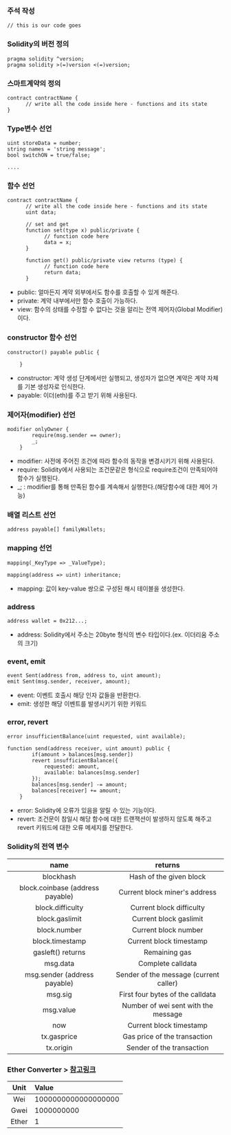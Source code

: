 ### 주석 작성 
```solidity 
// this is our code goes
```  

### Solidity의 버전 정의
```solidity 
pragma solidity ^version; 
pragma solidity >(=)version <(=)version;
```

### 스마트계약의 정의
```solidity 
contract contractName {
      // write all the code inside here - functions and its state
}
```

### Type변수 선언
```solidity 
uint storeData = number;
string names = 'string message';
bool switchON = true/false;
    
....
```

### 함수 선언
```solidity 
contract contractName {
      // write all the code inside here - functions and its state
      uint data;
      
      // set and get
      function set(type x) public/private {
            // function code here
            data = x;
      }
      
      function get() public/private view returns (type) {
            // function code here
            return data;
      }
```

* public: 얼마든지 계약 외부에서도 함수를 호출할 수 있게 해준다.
* private: 계약 내부에서만 함수 호출이 가능하다.
* view: 함수의 상태를 수정할 수 없다는 것을 알리는 전역 제어자(Global Modifier)이다.

### constructor 함수 선언
```solidity
constructor() payable public {

    }
```

* constructor: 계약 생성 단계에서만 실행되고, 생성자가 없으면 계약은 계약 자체를 기본 생성자로 인식한다.
* payable: 이더(eth)를 주고 받기 위해 사용된다. 

### 제어자(modifier) 선언
```solidity
modifier onlyOwner {
        require(msg.sender == owner);
        _; 
    }
```
* modifier: 사전에 주어진 조건에 따라 함수의 동작을 변경시키기 위해 사용된다.
* require: Solidity에서 사용되는 조건문같은 형식으로 require조건이 만족되어야 함수가 실행된다.
* _; : modifier를 통해 만족된 함수를 계속해서 실행한다.(해당함수에 대한 제어 가능)

### 배열 리스트 선언
```solidity
address payable[] familyWallets;
```

### mapping 선언
```solidity
mapping(_KeyType => _ValueType);

mapping(address => uint) inheritance;
```
* mapping: 값이 key-value 쌍으로 구성된 해시 테이블을 생성한다.

### address
```solidity
address wallet = 0x212...;
```
* address: Solidity에서 주소는 20byte 형식의 변수 타입이다.(ex. 이더리움 주소의 크기)

### event, emit
```solidity
event Sent(address from, address to, uint amount);
emit Sent(msg.sender, receiver, amount);
```
* event: 이벤트 호출시 해당 인자 값들을 반환한다.
* emit: 생성한 해당 이벤트를 발생시키기 위한 키워드
### error, revert
```solidity
error insufficientBalance(uint requested, uint available);

function send(address receiver, uint amount) public {
        if(amount > balances[msg.sender])
        revert insufficientBalance({
            requested: amount,
            available: balances[msg.sender]
        });
        balances[msg.sender] -= amount;
        balances[receiver] += amount;
    }
```
* error: Solidity에 오류가 있음을 알릴 수 있는 기능이다.
* revert: 조건문이 참일시 해당 함수에 대한 트랜잭션이 발생하지 않도록 해주고 revert 키워드에 대한 오류 메세지를 전달한다.


### Solidity의 전역 변수
|name|returns|
|:---:|:---:|
|blockhash|Hash of the given block|
|block.coinbase (address payable)|Current block miner's address|
|block.difficulty|Current block difficulty|
|block.gaslimit|Current block gaslimit|
|block.number|Current block number|
|block.timestamp|Current block timestamp|
|gasleft() returns|Remaining gas|
|msg.data|Complete calldata|
|msg.sender (address payable)|Sender of the message (current caller)|
|msg.sig|First four bytes of the calldata|
|msg.value|Number of wei sent with the message|
|now|Current block timestamp|
|tx.gasprice|Gas price of the transaction|
|tx.origin|Sender of the transaction|

### Ether Converter > [참고링크](https://www.eth-to-wei.com/?gclid=Cj0KCQjwuaiXBhCCARIsAKZLt3mESg7wimLohoFF6dHA0ddZ2Ep7k6CqvizbqWp2dkPZVWDyA7L8-YAaAvogEALw_wcB)
|Unit|Value|
|:---:|:---|
|Wei|1000000000000000000|
|Gwei|1000000000|
|Ether|1|
